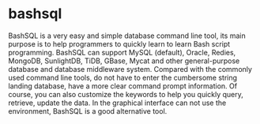 # bashsql
BashSQL is a very easy and simple database command line tool, its main purpose is to help programmers to quickly learn to learn Bash script programming. BashSQL can support MySQL (default), Oracle, Redies, MongoDB, SunlightDB, TiDB, GBase, Mycat and other general-purpose database and database middleware system. Compared with the commonly used command line tools, do not have to enter the cumbersome string landing database, have a more clear command prompt information. Of course, you can also customize the keywords to help you quickly query, retrieve, update the data. In the graphical interface can not use the environment, BashSQL is a good alternative tool.
